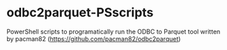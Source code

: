 # odbc2parquet-PSscripts

PowerShell scripts to programatically run the ODBC to Parquet tool written by pacman82 (<https://github.com/pacman82/odbc2parquet>)
